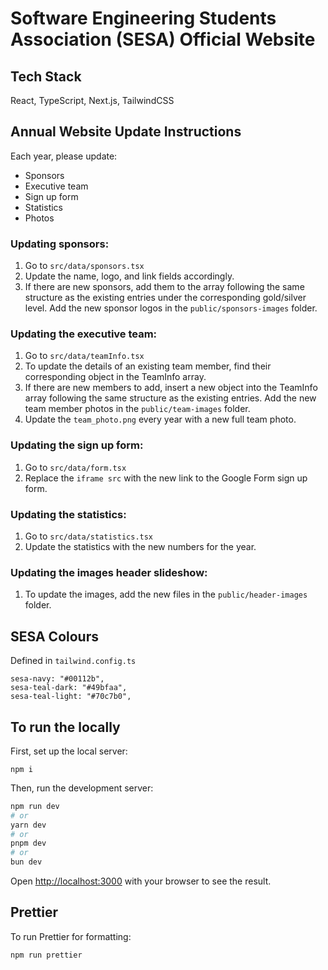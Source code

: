 # Software Engineering Students Association (SESA) Official Website

## Tech Stack

React, TypeScript, Next.js, TailwindCSS

## Annual Website Update Instructions

Each year, please update:

- Sponsors
- Executive team
- Sign up form
- Statistics
- Photos

### Updating sponsors:

1. Go to `src/data/sponsors.tsx`
2. Update the name, logo, and link fields accordingly.
3. If there are new sponsors, add them to the array following the same structure as the existing entries under the corresponding gold/silver level. Add the new sponsor logos in the `public/sponsors-images` folder.

### Updating the executive team:

1. Go to `src/data/teamInfo.tsx`
2. To update the details of an existing team member, find their corresponding object in the TeamInfo array.
3. If there are new members to add, insert a new object into the TeamInfo array following the same structure as the existing entries. Add the new team member photos in the `public/team-images` folder.
4. Update the `team_photo.png` every year with a new full team photo.

### Updating the sign up form:

1. Go to `src/data/form.tsx`
2. Replace the `iframe src` with the new link to the Google Form sign up form.

### Updating the statistics:

1. Go to `src/data/statistics.tsx`
2. Update the statistics with the new numbers for the year.

### Updating the images header slideshow:

1. To update the images, add the new files in the `public/header-images` folder.

## SESA Colours

Defined in `tailwind.config.ts`

```
sesa-navy: "#00112b",
sesa-teal-dark: "#49bfaa",
sesa-teal-light: "#70c7b0",
```

## To run the locally

First, set up the local server:

`npm i`

Then, run the development server:

```bash
npm run dev
# or
yarn dev
# or
pnpm dev
# or
bun dev
```

Open [http://localhost:3000](http://localhost:3000) with your browser to see the result.

## Prettier

To run Prettier for formatting:

`npm run prettier`
